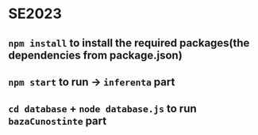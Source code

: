 # SE2023

## `npm install` to install the required packages(the dependencies from package.json)

## `npm start` to run -> `inferenta` part

## `cd database` + `node database.js` to run `bazaCunostinte` part
